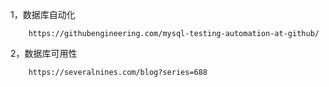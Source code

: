 1，数据库自动化

        https://githubengineering.com/mysql-testing-automation-at-github/


2，数据库可用性

        https://severalnines.com/blog?series=688
